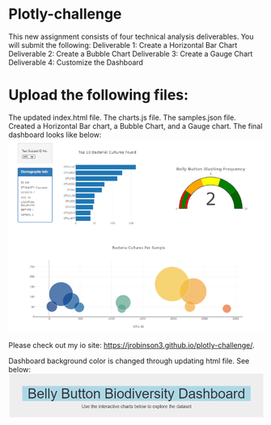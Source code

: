 # Plotly-challenge
This new assignment consists of four technical analysis deliverables. You will submit the following:
Deliverable 1: Create a Horizontal Bar Chart
Deliverable 2: Create a Bubble Chart
Deliverable 3: Create a Gauge Chart
Deliverable 4: Customize the Dashboard
# Upload the following files:
The updated index.html file.
The charts.js file.
The samples.json file.
Created a Horizontal Bar chart, a Bubble Chart, and a Gauge chart. 
The final dashboard looks like below:  
![This is an image](https://github.com/Jrobinson3/plotly-challenge/blob/main/Final%20picture.PNG)

Please check out my io site: https://jrobinson3.github.io/plotly-challenge/.

Dashboard background color is changed through updating html file.  See below:
![This is an image](https://github.com/Jrobinson3/plotly-challenge/blob/main/Dashboard%20background%20color.PNG)
